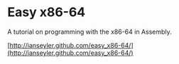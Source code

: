 Easy x86-64
===========

A tutorial on programming with the x86-64 in Assembly.

[http://ianseyler.github.com/easy_x86-64/](http://ianseyler.github.com/easy_x86-64/)
